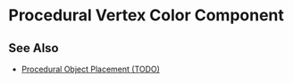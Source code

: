# Procedural Vertex Color Component

<!-- PAGE IS TODO -->

## See Also

* [Procedural Object Placement (TODO)](procedural-generation.md)